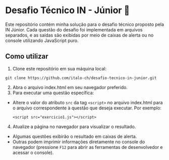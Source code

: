 
# Desafio Técnico IN - Júnior 🐺

Este repositório contém minha solução para o desafio técnico proposto pela IN Júnior. Cada questão do desafio foi implementada em arquivos separados, e as saídas são exibidas por meio de caixas de alerta ou no console utilizando JavaScript puro.

## Como utilizar

1. Clone este repositório em sua máquina local:
  ```
  git clone https://github.com/italo-ch/desafio-tecnico-in-junior.git  
  ```
2. Abra o arquivo index.html em seu navegador preferido.
3. Para executar uma questão específica:
  - Altere o valor do atributo `src` da tag `<script>`  no arquivo index.html para o arquivo correspondente à questão que deseja executar. Por exemplo:
    ```
    <script src="exercicio1.js"></script>  
    ```
4. Atualize a página no navegador para visualizar o resultado.
  - Algumas questões exibirão o resultado em caixas de alerta.
  - Outras podem imprimir informações diretamente no console do navegador (pressione `F12` para abrir as ferramentas de desenvolvedor e acessar o console).
